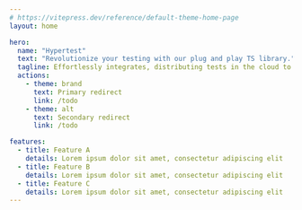 ```yaml
---
# https://vitepress.dev/reference/default-theme-home-page
layout: home

hero:
  name: "Hypertest"
  text: "Revolutionize your testing with our plug and play TS library."
  tagline: Effortlessly integrates, distributing tests in the cloud to cut runtime to just your slowest test. Exceptionally affordable for fast, cost-effective development.
  actions:
    - theme: brand
      text: Primary redirect
      link: /todo
    - theme: alt
      text: Secondary redirect
      link: /todo

features:
  - title: Feature A
    details: Lorem ipsum dolor sit amet, consectetur adipiscing elit
  - title: Feature B
    details: Lorem ipsum dolor sit amet, consectetur adipiscing elit
  - title: Feature C
    details: Lorem ipsum dolor sit amet, consectetur adipiscing elit
---
```


